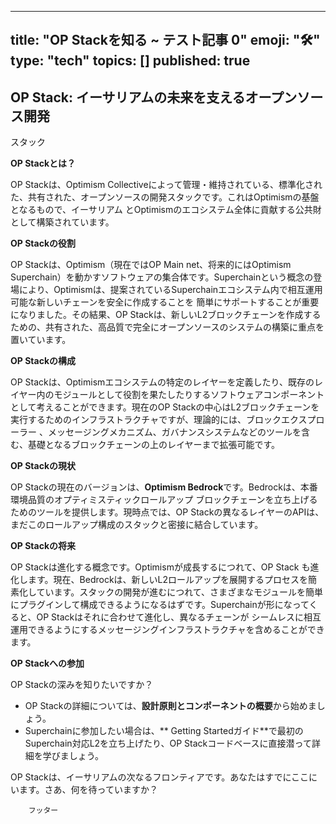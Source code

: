
---
title: "OP Stackを知る ~ テスト記事 0"
emoji: "🛠"
type: "tech" 
topics: []
published: true
---
        
## OP Stack: イーサリアムの未来を支えるオープンソース開発
スタック

**OP Stackとは？**

OP Stackは、Optimism
 Collectiveによって管理・維持されている、標準化された、共有された、オープンソースの開発スタックです。これはOptimismの基盤となるもので、イーサリアム
とOptimismのエコシステム全体に貢献する公共財として構築されています。

**OP Stackの役割**

OP Stackは、Optimism（現在ではOP Main
net、将来的にはOptimism Superchain）を動かすソフトウェアの集合体です。Superchainという概念の登場により、Optimismは、提案されているSuperchainエコシステム内で相互運用可能な新しいチェーンを安全に作成することを
簡単にサポートすることが重要になりました。その結果、OP Stackは、新しいL2ブロックチェーンを作成するための、共有された、高品質で完全にオープンソースのシステムの構築に重点を置いています。

**OP Stackの構成**

OP
 Stackは、Optimismエコシステムの特定のレイヤーを定義したり、既存のレイヤー内のモジュールとして役割を果たしたりするソフトウェアコンポーネントとして考えることができます。現在のOP Stackの中心はL2ブロックチェーンを実行するためのインフラストラクチャですが、理論的には、ブロックエクスプローラー
、メッセージングメカニズム、ガバナンスシステムなどのツールを含む、基礎となるブロックチェーンの上のレイヤーまで拡張可能です。

**OP Stackの現状**

OP Stackの現在のバージョンは、**Optimism Bedrock**です。Bedrockは、本番環境品質のオプティミスティックロールアップ
ブロックチェーンを立ち上げるためのツールを提供します。現時点では、OP Stackの異なるレイヤーのAPIは、まだこのロールアップ構成のスタックと密接に結合しています。

**OP Stackの将来**

OP Stackは進化する概念です。Optimismが成長するにつれて、OP Stack
も進化します。現在、Bedrockは、新しいL2ロールアップを展開するプロセスを簡素化しています。スタックの開発が進むにつれて、さまざまなモジュールを簡単にプラグインして構成できるようになるはずです。Superchainが形になってくると、OP Stackはそれに合わせて進化し、異なるチェーンが
シームレスに相互運用できるようにするメッセージングインフラストラクチャを含めることができます。

**OP Stackへの参加**

OP Stackの深みを知りたいですか？

* OP Stackの詳細については、**設計原則とコンポーネントの概要**から始めましょう。
* Superchainに参加したい場合は、**
Getting Startedガイド**で最初のSuperchain対応L2を立ち上げたり、OP Stackコードベースに直接潜って詳細を学びましょう。

OP Stackは、イーサリアムの次なるフロンティアです。あなたはすでにここにいます。さあ、何を待っていますか？


        
        フッター
        
